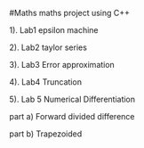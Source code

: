 #Maths
maths project using C++

1). Lab1 epsilon machine 

2). Lab2 taylor series

3). Lab3 Error approximation

4). Lab4 Truncation

5). Lab 5 Numerical Differentiation

part a) Forward divided difference

part b) Trapezoided

